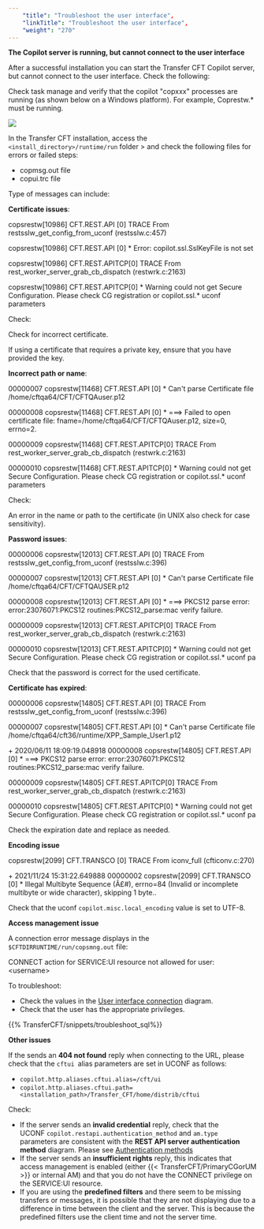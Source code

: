 ```yaml
---
    "title": "Troubleshoot the user interface",
    "linkTitle": "Troubleshoot the user interface",
    "weight": "270"
---
```

****The Copilot server is running, but cannot connect to the user interface****

After a successful installation you can start the Transfer CFT Copilot server, but cannot connect to the user interface. Check the following:

Check task manage and verify that the copilot "copxxx" processes are running (as shown below on a Windows platform). For example, Coprestw.\* must be running.

****![](/Images/TransferCFT/copui_process.png)****

In the Transfer CFT installation, access the `<install_directory>/runtime/run` folder &gt; and check the following files for errors or failed steps:

- copmsg.out file
- copui.trc file

Type of messages can include:

**Certificate issues**:

copsrestw[10986] CFT.REST.API [0] TRACE From restsslw_get_config_from_uconf (restsslw.c:457)

copsrestw[10986] CFT.REST.API [0] \* Error: copilot.ssl.SslKeyFile is not set

copsrestw[10986] CFT.REST.APITCP[0] TRACE From rest_worker_server_grab_cb_dispatch (restwrk.c:2163)

copsrestw[10986] CFT.REST.APITCP[0] \* Warning could not get Secure Configuration. Please check CG registration or copilot.ssl.\* uconf parameters

Check:

Check for incorrect certificate.

If using a certificate that requires a private key, ensure that you have provided the key.

**Incorrect path or name**:

00000007 copsrestw[11468] CFT.REST.API [0] \* Can't parse Certificate file /home/cftqa64/CFT/CFTQAuser.p12

00000008 copsrestw[11468] CFT.REST.API [0] \* ===&gt; Failed to open certificate file: fname=/home/cftqa64/CFT/CFTQAuser.p12, size=0, errno=2.

00000009 copsrestw[11468] CFT.REST.APITCP[0] TRACE From rest_worker_server_grab_cb_dispatch (restwrk.c:2163)

00000010 copsrestw[11468] CFT.REST.APITCP[0] \* Warning could not get Secure Configuration. Please check CG registration or copilot.ssl.\* uconf parameters

Check:

An error in the name or path to the certificate (in UNIX also check for case sensitivity).

**Password issues**:

00000006 copsrestw[12013] CFT.REST.API [0] TRACE From restsslw_get_config_from_uconf (restsslw.c:396)

00000007 copsrestw[12013] CFT.REST.API [0] \* Can't parse Certificate file /home/cftqa64/CFT/CFTQAUSER.p12

00000008 copsrestw[12013] CFT.REST.API [0] \* ===&gt; PKCS12 parse error: error:23076071:PKCS12 routines:PKCS12_parse:mac verify failure.

00000009 copsrestw[12013] CFT.REST.APITCP[0] TRACE From rest_worker_server_grab_cb_dispatch (restwrk.c:2163)

00000010 copsrestw[12013] CFT.REST.APITCP[0] \* Warning could not get Secure Configuration. Please check CG registration or copilot.ssl.\* uconf pa

Check that the password is correct for the used certificate.

**Certificate has expired**:

00000006 copsrestw[14805] CFT.REST.API [0] TRACE From restsslw_get_config_from_uconf (restsslw.c:396)

00000007 copsrestw[14805] CFT.REST.API [0] \* Can't parse Certificate file /home/cftqa64/cft36/runtime/XPP_Sample_User1.p12

\+ 2020/06/11 18:09:19.048918 00000008 copsrestw[14805] CFT.REST.API [0] \* ===&gt; PKCS12 parse error: error:23076071:PKCS12 routines:PKCS12_parse:mac verify failure.

00000009 copsrestw[14805] CFT.REST.APITCP[0] TRACE From rest_worker_server_grab_cb_dispatch (restwrk.c:2163)

00000010 copsrestw[14805] CFT.REST.APITCP[0] \* Warning could not get Secure Configuration. Please check CG registration or copilot.ssl.\* uconf pa

Check the expiration date and replace as needed.

**Encoding issue**

copsrestw[2099] CFT.TRANSCO [0] TRACE From iconv_full (cfticonv.c:270)

\+ 2021/11/24 15:31:22.649888 00000002 copsrestw[2099] CFT.TRANSCO [0] \* Illegal Multibyte Sequence (Â£\#), errno=84 (Invalid or incomplete multibyte or wide character), skipping 1 byte..

Check that the uconf `copilot.misc.local_encoding` value is set to UTF-8.

****Access management issue****

A connection error message displays in the `$CFTDIRRUNTIME/run/copsmng.out` file:

CONNECT action for SERVICE:UI resource not allowed for user: &lt;username&gt;

To troubleshoot:

- Check the values in the [User interface connection](../../../c_intro_userinterfaces/web_copilot_ui#Configur2) diagram.
- Check that the user has the appropriate privileges.

{{% TransferCFT/snippets/troubleshoot_sql%}}

****Other issues****

If the sends an **404 not found** reply when connecting to the URL, please check that the `cftui `alias parameters are set in UCONF as follows:

- `copilot.http.aliases.cftui.alias=/cft/ui`
- `copilot.http.aliases.cftui.path=<installation_path>/Transfer_CFT/home/distrib/cftui`

Check:

- If the server sends an **invalid credential** reply, check that the UCONF `copilot.restapi.authentication_method` and `am.type` parameters are consistent with the **REST API server authentication method** diagram. Please see [Authentication methods](../../../c_intro_userinterfaces/web_copilot_ui#Authentication_methods)
- If the server sends an **insufficient rights** reply, this indicates that access management is enabled (either {{< TransferCFT/PrimaryCGorUM  >}} or internal AM) and that you do not have the CONNECT privilege on the SERVICE:UI resource.
- If you are using the **predefined filters** and there seem to be missing transfers or messages, it is possible that they are not displaying due to a difference in time between the client and the server. This is because the predefined filters use the client time and not the server time.
